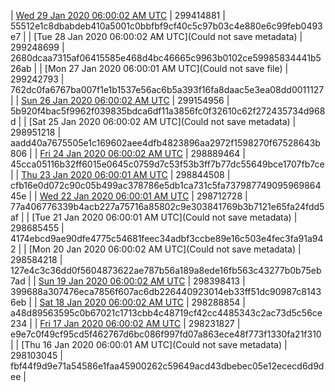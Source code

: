 | [Wed 29 Jan 2020 06:00:02 AM UTC](https://transfer.sh/IgErC/dashninja-dbdump-20200129070002.tar.bz2) | 299414881 | 55512e1c8dbabdeb410a5001c0bbfbf9cf40c5c97b03c4e880e6c99feb0493e7 | 
| [Tue 28 Jan 2020 06:00:02 AM UTC](Could not save metadata) | 299248699 | 2680dcaa7315af06415585e468d4bc46665c9963b0102ce59985834441b526ab | 
| [Mon 27 Jan 2020 06:00:01 AM UTC](Could not save file) | 299242793 | 762dc0fa6767ba007f1e1b1537e56ac6b5a393f16fa8daac5e3ea08dd0011127 | 
| [Sun 26 Jan 2020 06:00:02 AM UTC](https://transfer.sh/X5Ef7/dashninja-dbdump-20200126070002.tar.bz2) | 299154956 | 5b920f4bac5f9962f039835bdca6df11a3856fc0f32610c62f272435734d968d | 
| [Sat 25 Jan 2020 06:00:02 AM UTC](Could not save metadata) | 298951218 | aadd40a7675505e1c169602aee4dfb4823896aa2972f1598270f67528643b806 | 
| [Fri 24 Jan 2020 06:00:02 AM UTC](https://transfer.sh/fbv5R/dashninja-dbdump-20200124070002.tar.bz2) | 298889464 | 45cca05116b32ff6015e0645c0759d7c53f53b3ff7b77dc55649bce1707fb7ce | 
| [Thu 23 Jan 2020 06:00:01 AM UTC](https://transfer.sh/g2NVz/dashninja-dbdump-20200123070001.tar.bz2) | 298844508 | cfb16e0d072c90c05b499ac378786e5db1ca731c5fa73798774909596986445e | 
| [Wed 22 Jan 2020 06:00:01 AM UTC](https://transfer.sh/mDi5d/dashninja-dbdump-20200122070001.tar.bz2) | 298712728 | 77a406776339b4acb227a75716a85802c9e303841769b3b7121e65fa24fdd5af | 
| [Tue 21 Jan 2020 06:00:01 AM UTC](Could not save metadata) | 298685455 | 4174ebcd9ae90dfe4775c54681feec34adbf3ccbe89e16c503e4fec3fa91a942 | 
| [Mon 20 Jan 2020 06:00:02 AM UTC](Could not save metadata) | 298584218 | 127e4c3c36dd0f5604873622ae787b56a189a8ede16fb563c43277b0b75eb7ad | 
| [Sun 19 Jan 2020 06:00:02 AM UTC](https://transfer.sh/Ok6w2/dashninja-dbdump-20200119070002.tar.bz2) | 298398413 | 399688a307476eca7856f607ac6db226440923014eb33ff51dc90987c81436eb | 
| [Sat 18 Jan 2020 06:00:02 AM UTC](https://transfer.sh/7c4Q4/dashninja-dbdump-20200118070002.tar.bz2) | 298288854 | a48d89563595c0b67021c1713cbb4c48719cf42cc4485343c2ac73d5c56ce234 | 
| [Fri 17 Jan 2020 06:00:02 AM UTC](https://transfer.sh/ZzyeK/dashninja-dbdump-20200117070002.tar.bz2) | 298231827 | e9e7c0f49cf95cd5f462767d6bc086f997fd07a863ece48f773f1330fa21f310 | 
| [Thu 16 Jan 2020 06:00:01 AM UTC](Could not save metadata) | 298103045 | fbf44f9d9e71a54586e1faa45900262c59649acd43dbebec05e12ececd6d9dee | 
